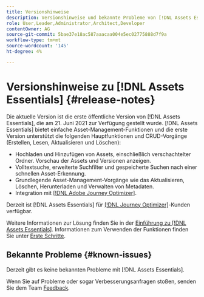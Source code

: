 ```yaml
---
title: Versionshinweise
description: Versionshinweise und bekannte Probleme von [!DNL Assets Essentials]
role: User,Leader,Administrator,Architect,Developer
contentOwner: AG
source-git-commit: 5bae37e18ac587aaacaa004e5ec02775888d7f9a
workflow-type: tm+mt
source-wordcount: '145'
ht-degree: 4%

---
```



# Versionshinweise zu [!DNL Assets Essentials] {#release-notes}

Die aktuelle Version ist die erste öffentliche Version von [!DNL Assets Essentials], die am 21. Juni 2021 zur Verfügung gestellt wurde. [!DNL Assets Essentials] bietet einfache Asset-Management-Funktionen und die erste Version unterstützt die folgenden Hauptfunktionen und CRUD-Vorgänge (Erstellen, Lesen, Aktualisieren und Löschen):

* Hochladen und Hinzufügen von Assets, einschließlich verschachtelter Ordner. Vorschau der Assets und Versionen anzeigen.
* Volltextsuche, erweiterte Suchfilter und gespeicherte Suchen nach einer schnellen Asset-Erkennung.
* Grundlegende Asset-Management-Vorgänge wie das Aktualisieren, Löschen, Herunterladen und Verwalten von Metadaten.
* Integration mit [[!DNL Adobe Journey Optimizer]](https://experienceleague.adobe.com/docs/journey-optimizer/using/create-messages/assets-essentials.html).

Derzeit ist [!DNL Assets Essentials] für [[!DNL Journey Optimizer]](https://experienceleague.adobe.com/docs/journey-optimizer.html)-Kunden verfügbar.

Weitere Informationen zur Lösung finden Sie in der [Einführung zu [!DNL Assets Essentials]](introduction.md). Informationen zum Verwenden der Funktionen finden Sie unter [Erste Schritte](/help/get-started.md).

## Bekannte Probleme {#known-issues}

Derzeit gibt es keine bekannten Probleme mit [!DNL Assets Essentials].

<!--
* Use assets that do not have whitespace in the file names. The replies to comments do not work for such assets.
-->

Wenn Sie auf Probleme oder sogar Verbesserungsanfragen stoßen, senden Sie dem Team [Feedback](#provide-feedback).
